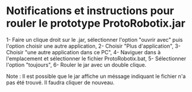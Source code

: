 # Notifications et instructions pour rouler le prototype ProtoRobotix.jar

1- Faire un clique droit sur le .jar, sélectionner l'option "ouvrir avec" puis l'option choisir une autre application,
2- Choisir "Plus d'application",
3- Choisir "une autre application dans ce PC",
4- Naviguer dans à l'emplacement et sélectionner le fichier ProtoRobotix.bat,
5- Sélectionner l'option "toujours",
6- Rouler le jar avec un double clique.

Note : Il est possible que le jar affiche un méssage indiquant le fichier n'a pas été trouvé. Il faudra cliquer de nouveau.